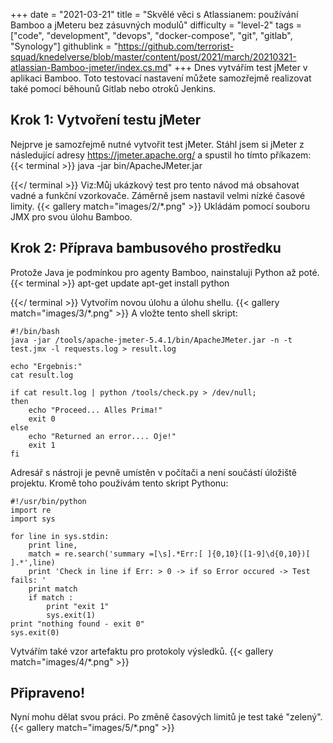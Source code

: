 +++
date = "2021-03-21"
title = "Skvělé věci s Atlassianem: používání Bamboo a jMeteru bez zásuvných modulů"
difficulty = "level-2"
tags = ["code", "development", "devops", "docker-compose", "git", "gitlab", "Synology"]
githublink = "https://github.com/terrorist-squad/knedelverse/blob/master/content/post/2021/march/20210321-atlassian-Bamboo-jmeter/index.cs.md"
+++
Dnes vytvářím test jMeter v aplikaci Bamboo. Toto testovací nastavení můžete samozřejmě realizovat také pomocí běhounů Gitlab nebo otroků Jenkins.
## Krok 1: Vytvoření testu jMeter
Nejprve je samozřejmě nutné vytvořit test jMeter. Stáhl jsem si jMeter z následující adresy https://jmeter.apache.org/ a spustil ho tímto příkazem:
{{< terminal >}}
java -jar bin/ApacheJMeter.jar

{{</ terminal >}}
Viz:Můj ukázkový test pro tento návod má obsahovat vadné a funkční vzorkovače. Záměrně jsem nastavil velmi nízké časové limity.
{{< gallery match="images/2/*.png" >}}
Ukládám pomocí souboru JMX pro svou úlohu Bamboo.
## Krok 2: Příprava bambusového prostředku
Protože Java je podmínkou pro agenty Bamboo, nainstaluji Python až poté.
{{< terminal >}}
apt-get update
apt-get install python

{{</ terminal >}}
Vytvořím novou úlohu a úlohu shellu.
{{< gallery match="images/3/*.png" >}}
A vložte tento shell skript:
```
#!/bin/bash
java -jar /tools/apache-jmeter-5.4.1/bin/ApacheJMeter.jar -n -t test.jmx -l requests.log > result.log

echo "Ergebnis:"
cat result.log

if cat result.log | python /tools/check.py > /dev/null; 
then
    echo "Proceed... Alles Prima!"
    exit 0
else
    echo "Returned an error.... Oje!"
    exit 1
fi

```
Adresář s nástroji je pevně umístěn v počítači a není součástí úložiště projektu. Kromě toho používám tento skript Pythonu:
```
#!/usr/bin/python
import re
import sys
 
for line in sys.stdin:
    print line,
    match = re.search('summary =[\s].*Err:[ ]{0,10}([1-9]\d{0,10})[ ].*',line)
    print 'Check in line if Err: > 0 -> if so Error occured -> Test fails: '
    print match
    if match :
        print "exit 1"
        sys.exit(1)
print "nothing found - exit 0"
sys.exit(0)

```
Vytvářím také vzor artefaktu pro protokoly výsledků.
{{< gallery match="images/4/*.png" >}}

## Připraveno!
Nyní mohu dělat svou práci. Po změně časových limitů je test také "zelený".
{{< gallery match="images/5/*.png" >}}